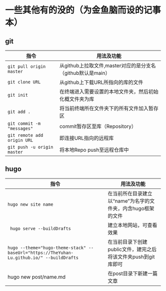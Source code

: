 # 一些其他有的没的（为金鱼脑而设的记事本）
## git 
|**指令**|**用法及功能**|
|---|---|
|`git pull origin master`|从github上拉取文件,master对应的是分支名（github默认是main）|
|`git clone URL`|从github上下载URL所指向的库的文件|
|`git init`|在终端进入需要设置的本地文件夹，然后初始化概文件夹为库|
|`git add .`|将当前终端所在文件夹下的所有文件加入暂存区|
|`git commit -m "messages"`|commit暂存区至库（Repository）|
|`git remote add origin URL`|即连接URL指向的远程库|
|`git push -u origin master`|将本地Repo push至远程仓库中|


## hugo
|**指令**|**用法及功能**|
|---|---|
|`hugo new site name`|在当前所在目录建立以“name”为名字的文件夹，内含hugo框架的文件|
|` hugo serve --buildDrafts`|建立本地网站，可查看效果|
|`hugo --theme="hugo-theme-stack" --baseUrl="https://TheYuhan-Lu.github.io/" --buildDrafts`|在当前目录下创建public文件，建完之后将该文件夹push到git库即可|
|hugo new post/name.md|在post目录下新建一篇文章| 
